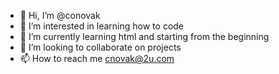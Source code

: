- 👋 Hi, I’m @conovak
- 👀 I’m interested in learning how to code 
- 🌱 I’m currently learning html and starting from the beginning 
- 💞️ I’m looking to collaborate on projects
- 📫 How to reach me cnovak@2u.com

<!---
conovak/conovak is a ✨ special ✨ repository because its `README.md` (this file) appears on your GitHub profile.
You can click the Preview link to take a look at your changes.
--->
